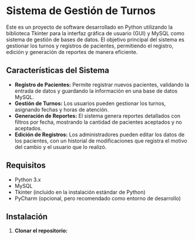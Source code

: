 # Sistema de Gestión de Turnos

Este es un proyecto de software desarrollado en Python utilizando la biblioteca Tkinter para la interfaz gráfica de usuario (GUI) y MySQL como sistema de gestión de bases de datos. El objetivo principal del sistema es gestionar los turnos y registros de pacientes, permitiendo el registro, edición y generación de reportes de manera eficiente.

## Características del Sistema

- **Registro de Pacientes:** Permite registrar nuevos pacientes, validando la entrada de datos y guardando la información en una base de datos MySQL.
- **Gestión de Turnos:** Los usuarios pueden gestionar los turnos, asignando fechas y horas de atención.
- **Generación de Reportes:** El sistema genera reportes detallados con filtros por fecha, mostrando la cantidad de pacientes aceptados y no aceptados.
- **Edición de Registros:** Los administradores pueden editar los datos de los pacientes, con un historial de modificaciones que registra el motivo del cambio y el usuario que lo realizó.

## Requisitos

- Python 3.x
- MySQL
- Tkinter (incluido en la instalación estándar de Python)
- PyCharm (opcional, pero recomendado como entorno de desarrollo)

## Instalación

1. **Clonar el repositorio:**
   ```bash

